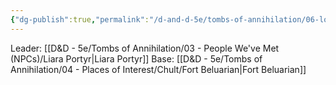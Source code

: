 ```yaml
---
{"dg-publish":true,"permalink":"/d-and-d-5e/tombs-of-annihilation/06-lore-and-observations/flaming-fist/","noteIcon":"","created":"2025-09-17T21:08:30.033-05:00","updated":"2025-09-24T19:18:45.754-05:00"}
---
```


Leader: [[D&D - 5e/Tombs of Annihilation/03 - People We've Met (NPCs)/Liara Portyr\|Liara Portyr]]
Base: [[D&D - 5e/Tombs of Annihilation/04 - Places of Interest/Chult/Fort Beluarian\|Fort Beluarian]]
